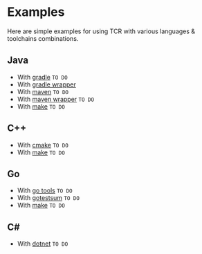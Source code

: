 # Examples

Here are simple examples for using TCR with various languages & toolchains combinations.

## Java

- With [gradle]() `TO DO`
- With [gradle wrapper](java-gradle-wrapper)
- With [maven]() `TO DO`
- With [maven wrapper]() `TO DO`
- With [make]() `TO DO`

## C++

- With [cmake]() `TO DO`
- With [make]() `TO DO`

## Go

- With [go tools]() `TO DO`
- With [gotestsum]() `TO DO`
- With [make]() `TO DO`

## C#

- With [dotnet]() `TO DO`

